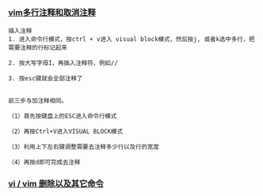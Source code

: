 ### [vim多行注释和取消注释](https://www.cnblogs.com/wenxingxu/p/9528161.html)

```vim
插入注释
1. 进入命令行模式，按ctrl + v进入 visual block模式，然后按j, 或者k选中多行，把需要注释的行标记起来

2. 按大写字母I，再插入注释符，例如//

3. 按esc键就会全部注释了


前三步与加注释相同。

（1）首先按键盘上的ESC进入命令行模式

（2）再按Ctrl+V进入VISUAL BLOCK模式

（3）利用上下左右键调整需要去注释多少行以及行的宽度

（4）再按d即可完成去注释
```

### [vi / vim 删除以及其它命令 ](https://www.cnblogs.com/pejsidney/p/9591055.html)

